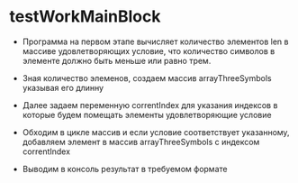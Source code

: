 # testWorkMainBlock
- Программа на первом этапе вычисляет количество элементов len в массиве удовлетворяющих условие, что количество символов в элементе должно быть меньше или равно трем.

- Зная количество элеменов, создаем массив arrayThreeSymbols указывая его длинну

- Далее задаем переменную correntIndex для указания индексов в которые будем помещать элементы удовлетворяющие условие

- Обходим в цикле массив и если условие соответствует указанному, добавляем элемент в массив arrayThreeSymbols с индексом correntIndex

- Выводим в консоль результат в требуемом формате